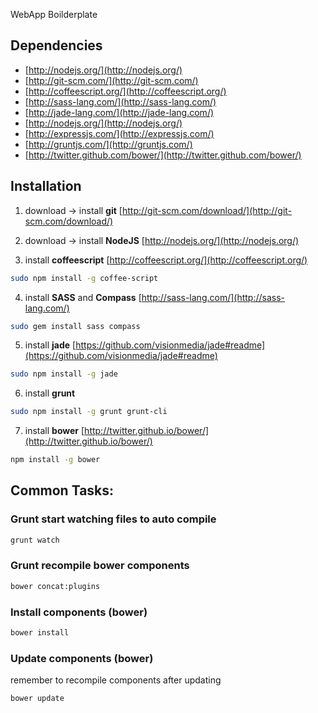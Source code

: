 WebApp Boilderplate

## Dependencies

* [http://nodejs.org/](http://nodejs.org/)
* [http://git-scm.com/](http://git-scm.com/)
* [http://coffeescript.org/](http://coffeescript.org/)
* [http://sass-lang.com/](http://sass-lang.com/)
* [http://jade-lang.com/](http://jade-lang.com/)
* [http://nodejs.org/](http://nodejs.org/)
* [http://expressjs.com/](http://expressjs.com/)
* [http://gruntjs.com/](http://gruntjs.com/)
* [http://twitter.github.com/bower/](http://twitter.github.com/bower/)


## Installation

1. download -> install **git**
  [http://git-scm.com/download/](http://git-scm.com/download/)

2. download -> install **NodeJS**
  [http://nodejs.org/](http://nodejs.org/)

3. install **coffeescript**
  [http://coffeescript.org/](http://coffeescript.org/)
  ```bash
  sudo npm install -g coffee-script
  ```
4. install **SASS** and **Compass**
  [http://sass-lang.com/](http://sass-lang.com/)
  ```bash
  sudo gem install sass compass
  ```
5. install **jade**
  [https://github.com/visionmedia/jade#readme](https://github.com/visionmedia/jade#readme)
  ```bash
  sudo npm install -g jade
  ```
6. install **grunt**
  ```bash
  sudo npm install -g grunt grunt-cli
  ```
7. install **bower**
  [http://twitter.github.io/bower/](http://twitter.github.io/bower/)
  ```bash
  npm install -g bower
  ```


## Common Tasks:

### Grunt start watching files to auto compile
```bash
grunt watch
```

### Grunt recompile bower components
```bash
bower concat:plugins
```

### Install components (bower)
```bash
bower install
```

### Update components (bower)
remember to recompile components after updating
```bash
bower update
```

